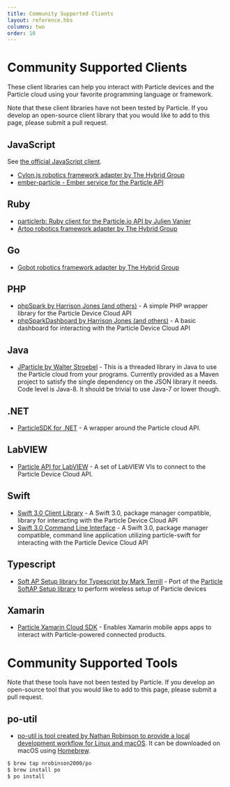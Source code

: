 ```yaml
---
title: Community Supported Clients
layout: reference.hbs
columns: two
order: 10
---
```


# Community Supported Clients

These client libraries can help you interact with Particle devices
and the Particle cloud using your favorite programming language or
framework.

Note that these client libraries have not been tested by
Particle. If you develop an open-source client library that you would
like to add to this page, please submit a pull request.

## JavaScript

See [the official JavaScript client](/reference/javascript/).

* [Cylon.js robotics framework adapter by The Hybrid Group](http://cylonjs.com/documentation/platforms/particle/)
* [ember-particle - Ember service for the Particle API](https://github.com/mileszim/ember-particle)

## Ruby

* [particlerb: Ruby client for the Particle.io API by Julien Vanier](https://github.com/monkbroc/particlerb)
* [Artoo robotics framework adapter by The Hybrid Group](http://artoo.io/documentation/platforms/spark/)

## Go

* [Gobot robotics framework adapter by The Hybrid Group](https://gobot.io/documentation/platforms/particle/)

## PHP

* [phpSpark by Harrison Jones (and others)](https://github.com/harrisonhjones/phpSpark/) - A simple PHP wrapper library for the Particle Device Cloud API
* [phpSparkDashboard by Harrison Jones (and others)](https://github.com/harrisonhjones/phpSparkDashboard/) - A basic dashboard for interacting with the Particle Device Cloud API

## Java

* [JParticle by Walter Stroebel](https://github.com/Walter-Stroebel/JParticle) - This is a threaded library in Java to use
the Particle cloud from your programs. Currently provided as a Maven project to satisfy the single dependency on the JSON
library it needs. Code level is Java-8. It should be trivial to use Java-7 or lower though. 

## .NET
* [ParticleSDK for .NET](https://github.com/ParticleNET/ParticleSDK/) - A wrapper around the Particle cloud API.

## LabVIEW

* [Particle API for LabVIEW](https://github.com/freddiepingpong/labview-particle-api) - A set of LabVIEW VIs to connect to the Particle Device Cloud API.

## Swift

* [Swift 3.0 Client Library](https://github.com/vakoc/particle-swift) - A Swift 3.0, package manager compatible, library for interacting with the Particle Device Cloud API
* [Swift 3.0 Command Line Interface](https://github.com/vakoc/particle-swift-cli) - A Swift 3.0, package manager compatible, command line application utilizing particle-swift for interacting with the Particle Device Cloud API

## Typescript

* [Soft AP Setup library for Typescript by Mark Terrill](https://www.npmjs.com/package/softap-setup-ts) - Port of the [Particle SoftAP Setup library](https://github.com/particle-iot/softap-setup-js) to perform wireless setup of Particle devices

## Xamarin

* [Particle Xamarin Cloud SDK](https://github.com/michael-watson/particle-xamarin) - Enables Xamarin mobile apps apps to interact with Particle-powered connected products.

# Community Supported Tools

Note that these tools have not been tested by
Particle. If you develop an open-source tool that you would
like to add to this page, please submit a pull request.

## po-util

* [po-util is tool created by Nathan Robinson to provide a local development workflow for Linux and macOS](https://nrobinson2000.github.io/po-util/).  It can be downloaded on macOS using [Homebrew](http://brew.sh/).

```sh
$ brew tap nrobinson2000/po
$ brew install po
$ po install
```
